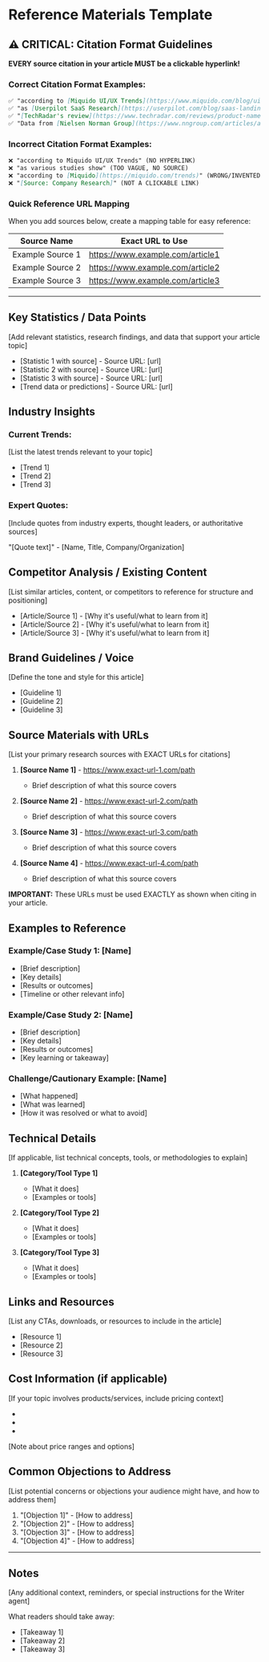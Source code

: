 # Reference Materials Template

## ⚠️ CRITICAL: Citation Format Guidelines

**EVERY source citation in your article MUST be a clickable hyperlink!**

### Correct Citation Format Examples:
```markdown
✅ "according to [Miquido UI/UX Trends](https://www.miquido.com/blog/ui-ux-design-trends/)"
✅ "as [Userpilot SaaS Research](https://userpilot.com/blog/saas-landing-pages/) reports"
✅ "[TechRadar's review](https://www.techradar.com/reviews/product-name) shows that..."
✅ "Data from [Nielsen Norman Group](https://www.nngroup.com/articles/article-name/) indicates..."
```

### Incorrect Citation Format Examples:
```markdown
❌ "according to Miquido UI/UX Trends" (NO HYPERLINK)
❌ "as various studies show" (TOO VAGUE, NO SOURCE)
❌ "according to [Miquido](https://miquido.com/trends)" (WRONG/INVENTED URL)
❌ "[Source: Company Research]" (NOT A CLICKABLE LINK)
```

### Quick Reference URL Mapping
When you add sources below, create a mapping table for easy reference:

| Source Name | Exact URL to Use |
|-------------|------------------|
| Example Source 1 | https://www.example.com/article1 |
| Example Source 2 | https://www.example.com/article2 |
| Example Source 3 | https://www.example.com/article3 |

---

## Key Statistics / Data Points
[Add relevant statistics, research findings, and data that support your article topic]

- [Statistic 1 with source] - Source URL: [url]
- [Statistic 2 with source] - Source URL: [url]
- [Statistic 3 with source] - Source URL: [url]
- [Trend data or predictions] - Source URL: [url]

## Industry Insights

### Current Trends:
[List the latest trends relevant to your topic]
- [Trend 1]
- [Trend 2]
- [Trend 3]

### Expert Quotes:
[Include quotes from industry experts, thought leaders, or authoritative sources]

"[Quote text]" - [Name, Title, Company/Organization]

## Competitor Analysis / Existing Content

[List similar articles, content, or competitors to reference for structure and positioning]
- [Article/Source 1] - [Why it's useful/what to learn from it]
- [Article/Source 2] - [Why it's useful/what to learn from it]
- [Article/Source 3] - [Why it's useful/what to learn from it]

## Brand Guidelines / Voice

[Define the tone and style for this article]
- [Guideline 1]
- [Guideline 2]
- [Guideline 3]

## Source Materials with URLs

[List your primary research sources with EXACT URLs for citations]

1. **[Source Name 1]** - https://www.exact-url-1.com/path
   - Brief description of what this source covers
   
2. **[Source Name 2]** - https://www.exact-url-2.com/path
   - Brief description of what this source covers
   
3. **[Source Name 3]** - https://www.exact-url-3.com/path
   - Brief description of what this source covers
   
4. **[Source Name 4]** - https://www.exact-url-4.com/path
   - Brief description of what this source covers

**IMPORTANT:** These URLs must be used EXACTLY as shown when citing in your article.

## Examples to Reference

### Example/Case Study 1: [Name]
- [Brief description]
- [Key details]
- [Results or outcomes]
- [Timeline or other relevant info]

### Example/Case Study 2: [Name]
- [Brief description]
- [Key details]
- [Results or outcomes]
- [Key learning or takeaway]

### Challenge/Cautionary Example: [Name]
- [What happened]
- [What was learned]
- [How it was resolved or what to avoid]

## Technical Details

[If applicable, list technical concepts, tools, or methodologies to explain]

1. **[Category/Tool Type 1]**
   - [What it does]
   - [Examples or tools]

2. **[Category/Tool Type 2]**
   - [What it does]
   - [Examples or tools]

3. **[Category/Tool Type 3]**
   - [What it does]
   - [Examples or tools]

## Links and Resources

[List any CTAs, downloads, or resources to include in the article]
- [Resource 1]
- [Resource 2]
- [Resource 3]

## Cost Information (if applicable)

[If your topic involves products/services, include pricing context]
- [Price point 1]: [Details]
- [Price point 2]: [Details]
- [Price point 3]: [Details]

[Note about price ranges and options]

## Common Objections to Address

[List potential concerns or objections your audience might have, and how to address them]

1. "[Objection 1]" - [How to address]
2. "[Objection 2]" - [How to address]
3. "[Objection 3]" - [How to address]
4. "[Objection 4]" - [How to address]

---

## Notes

[Any additional context, reminders, or special instructions for the Writer agent]

What readers should take away:
- [Takeaway 1]
- [Takeaway 2]
- [Takeaway 3]


